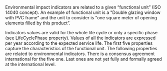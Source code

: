 Environmental impact indicators are related to a given “functional unit” (ISO 14040 concept). An example of functional unit is a "Double glazing window with PVC frame" and the unit to consider is "one square meter of opening elements filled by this product”.

<!-- end of short definition -->

Indicators values are valid for the whole life cycle or only a specific phase (see LifeCyclePhase property). Values of all the indicators are expressed per year according to the expected service life. The first five properties capture the characteristics of the functional unit. The following properties are related to environmental indicators.
There is a consensus agreement international for the five one. Last ones are not yet fully and formally agreed at the international level.
